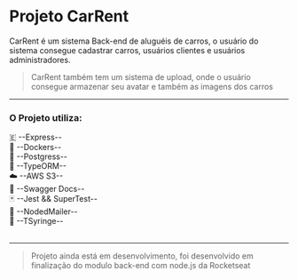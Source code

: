 # Projeto CarRent

CarRent é um sistema Back-end de aluguéis de carros,
o usuário do sistema consegue cadastrar carros, usuários clientes e usuários administradores.
> CarRent também tem um sistema de upload, onde o usuário consegue armazenar seu avatar e também as imagens dos carros
___
### O Projeto utiliza:
🇪 --Express--
<br>
🐋 --Dockers--
<br>
🐘 --Postgress--
<br>
💾 --TypeORM--
<br>
☁️  --AWS S3--
<br>
📜 --Swagger Docs--
<br>
🃏 --Jest && SuperTest--
<br>
📩 --NodedMailer--
<br>
💉 --TSyringe--
<br>
<br>
___
> Projeto ainda está em desenvolvimento,
> foi desenvolvido em finalização do modulo back-end com node.js da Rocketseat
